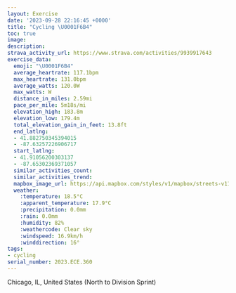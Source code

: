 ```yaml
---
layout: Exercise
date: '2023-09-28 22:16:45 +0000'
title: "Cycling \U0001F6B4"
toc: true
image:
description:
strava_activity_url: https://www.strava.com/activities/9939917643
exercise_data:
  emoji: "\U0001F6B4"
  average_heartrate: 117.1bpm
  max_heartrate: 131.0bpm
  average_watts: 120.0W
  max_watts: W
  distance_in_miles: 2.59mi
  pace_per_mile: 5m18s/mi
  elevation_high: 183.8m
  elevation_low: 179.4m
  total_elevation_gain_in_feet: 13.8ft
  end_latlng:
  - 41.882750345394015
  - -87.63257226906717
  start_latlng:
  - 41.91056200303137
  - -87.65302369371057
  similar_activities_count:
  similar_activities_trend:
  mapbox_image_url: https://api.mapbox.com/styles/v1/mapbox/streets-v11/static/path-5+787af2-1.0(yrx~Ffk~uO%40w%40EeF%40WDWHMJCr%40ENGJOBa%40C_CHgAJa%40%60%40w%40pAiBjJsNzOsVjD%7DFP_%40Hc%40%40gACqE%40YHUDGTKv%40IjNUVCLKD%5D%40YKkLHgADKHG%60%40GrAAjAEdD%40~IIx%40EbCG~KG~HOxNG%60A%40dAVhAJn%40%3Ff%40Gb%40ANH%40HEFrCs%40dA%3FfAEvGg%40d%40AZ%3F),pin-s-s+e5b22e(-87.65124,41.91037),pin-s-f+89ae00(-87.63385,41.88476999999999)/auto/800x800?access_token=pk.eyJ1Ijoiam9zaGJlY2ttYW4iLCJhIjoiY205eWR2aDd1MWZ6djJrbXc4a3M0bWZleiJ9.XiG9OWkNcZk2QzjJbxLB4A
  weather:
    :temperature: 18.5°C
    :apparent_temperature: 17.9°C
    :precipitation: 0.0mm
    :rain: 0.0mm
    :humidity: 82%
    :weathercode: Clear sky
    :windspeed: 16.9km/h
    :winddirection: 16°
tags:
- cycling
serial_number: 2023.ECE.360
---
```

Chicago, IL, United States (North to Division Sprint)
